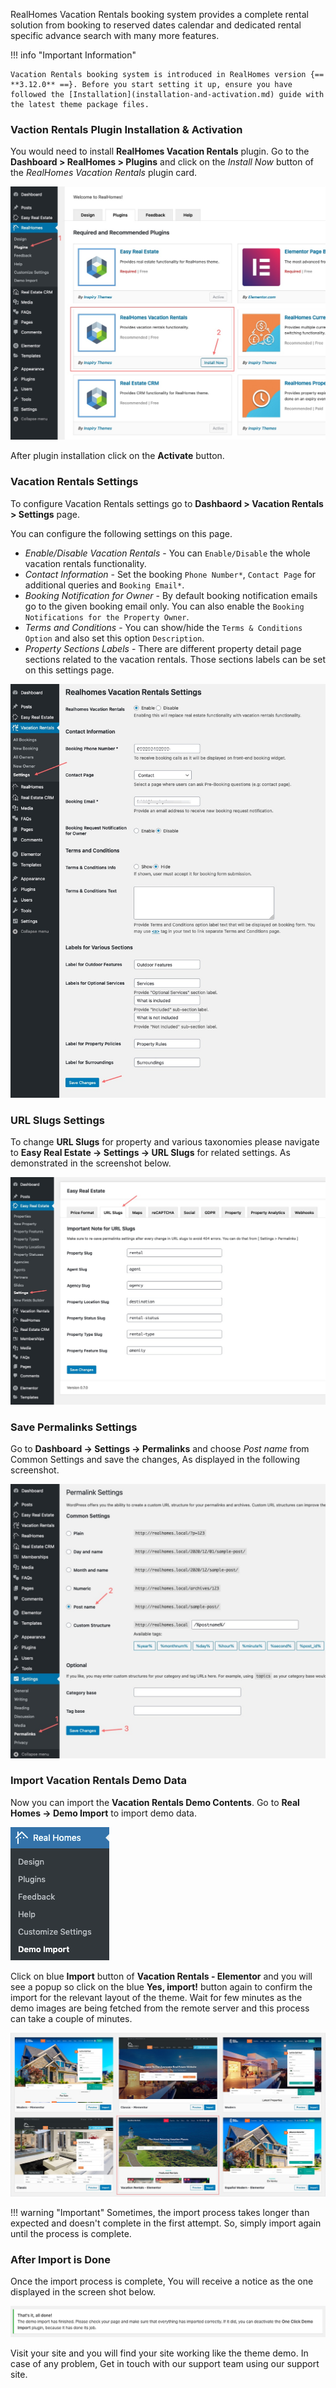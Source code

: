RealHomes Vacation Rentals booking system provides a complete rental solution from booking to reserved dates calendar and dedicated rental specific advance search with many more features.

!!! info "Important Information"

    Vacation Rentals booking system is introduced in RealHomes version {== **3.12.0** ==}. Before you start setting it up, ensure you have followed the [Installation](installation-and-activation.md) guide with the latest theme package files.

### **Vaction Rentals Plugin Installation & Activation**
You would need to install **RealHomes Vacation Rentals** plugin. Go to the **Dashboard > RealHomes > Plugins** and click on the *Install Now* button of the *RealHomes Vacation Rentals* plugin card.

![Vacation Rentals Plugin](images/vacation-rentals/installation.jpg)

After plugin installation click on the **Activate** button.

### **Vacation Rentals Settings**
To configure Vacation Rentals settings go to **Dashbaord > Vacation Rentals > Settings** page.

You can configure the following settings on this page.

- *Enable/Disable Vacation Rentals* - You can `Enable/Disable` the whole vacation rentals functionality.
- *Contact Information* - Set the booking `Phone Number*`, `Contact Page` for additional queries and `Booking Email*`.
- *Booking Notification for Owner* - By default booking notification emails go to the given booking email only. You can also enable the `Booking Notifications for the Property Owner`.
- *Terms and Conditions* - You can show/hide the `Terms & Conditions Option` and also set this option `Description`.
- *Property Sections Labels* - There are different property detail page sections related to the vacation rentals. Those sections labels can be set on this settings page.

![Vacation Rentals Plugin](images/vacation-rentals/settings.jpg)

### **URL Slugs Settings**
To change **URL Slugs** for property and various taxonomies please navigate to **Easy Real Estate → Settings → URL Slugs** for related settings. As demonstrated in the screenshot below.

![RealHomes Documentation](images/vacation-rentals/url-slugs-settings.jpg)

### **Save Permalinks Settings**

Go to **Dashboard → Settings → Permalinks** and choose *Post name* from Common Settings and save the changes, As displayed in the following screenshot.

![Screenshot](images/import-demo/permalinks.jpg)

### **Import Vacation Rentals Demo Data**

Now you can import the **Vacation Rentals Demo Contents**. Go to **Real Homes → Demo Import** to import demo data.

![Screenshot](images/import-demo/import-demo-data.png)

Click on blue **Import** button of **Vacation Rentals - Elementor** and you will see a popup so click on the blue **Yes, import!** button again to confirm the import for the relevant layout of the theme. Wait for few minutes as the demo images are being fetched from the remote server and this process can take a couple of minutes.

![Screenshot](images/vacation-rentals/demo-import.jpg)

!!! warning "Important"
    Sometimes, the import process takes longer than expected and doesn't complete in the first attempt. So, simply import again until the process is complete.

### **After Import is Done**

Once the import process is complete, You will receive a notice as the one displayed in the screen shot below.

![Screenshot](images/import-demo/all-done.png)

Visit your site and you will find your site working like the theme demo. In case of any problem, Get in touch with our support team using our support site.